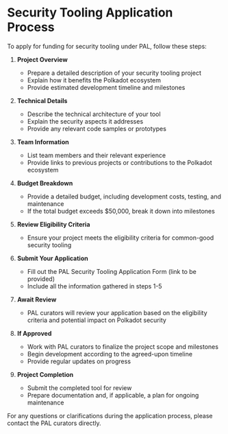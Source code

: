 # Security Tooling Application Process

To apply for funding for security tooling under PAL, follow these steps:

1. **Project Overview**
   - Prepare a detailed description of your security tooling project
   - Explain how it benefits the Polkadot ecosystem
   - Provide estimated development timeline and milestones

2. **Technical Details**
   - Describe the technical architecture of your tool
   - Explain the security aspects it addresses
   - Provide any relevant code samples or prototypes

3. **Team Information**
   - List team members and their relevant experience
   - Provide links to previous projects or contributions to the Polkadot ecosystem

4. **Budget Breakdown**
   - Provide a detailed budget, including development costs, testing, and maintenance
   - If the total budget exceeds $50,000, break it down into milestones

5. **Review Eligibility Criteria**
   - Ensure your project meets the eligibility criteria for common-good security tooling

6. **Submit Your Application**
   - Fill out the PAL Security Tooling Application Form (link to be provided)
   - Include all the information gathered in steps 1-5

7. **Await Review**
   - PAL curators will review your application based on the eligibility criteria and potential impact on Polkadot security

8. **If Approved**
   - Work with PAL curators to finalize the project scope and milestones
   - Begin development according to the agreed-upon timeline
   - Provide regular updates on progress

9. **Project Completion**
   - Submit the completed tool for review
   - Prepare documentation and, if applicable, a plan for ongoing maintenance

For any questions or clarifications during the application process, please contact the PAL curators directly.
